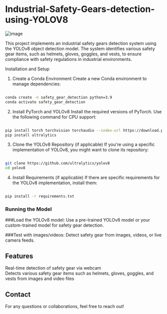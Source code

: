 # Industrial-Safety-Gears-detection-using-YOLOV8

![image](https://github.com/user-attachments/assets/c8901e42-928c-4cdc-918c-63a61457c3da)

This project implements an industrial safety gears detection system using the YOLOv8 object detection model. The system identifies various safety gear items, such as helmets, gloves, goggles, and vests, to ensure compliance with safety regulations in industrial environments.

Installation and Setup
1. Create a Conda Environment
Create a new Conda environment to manage dependencies:

```bash

conda create -n safety_gear_detection python=3.9
conda activate safety_gear_detection
```

2. Install PyTorch and YOLOv8
Install the required versions of PyTorch. Use the following command for CPU support:

```bash

pip install torch torchvision torchaudio --index-url https://download.pytorch.org/whl/cu113
pip install ultralytics
```

3. Clone the YOLOv8 Repository (if applicable)
If you're using a specific implementation of YOLOv8, you might want to clone its repository:

```bash

git clone https://github.com/ultralytics/yolov8
cd yolov8

```

4. Install Requirements (if applicable)
If there are specific requirements for the YOLOv8 implementation, install them:

```bash

pip install -r requirements.txt
```

### Running the Model
###Load the YOLOv8 model: 
Use a pre-trained YOLOv8 model or your custom-trained model for safety gear detection.

###Test with images/videos: 
Detect safety gear from images, videos, or live camera feeds.

## Features

Real-time detection of safety gear via webcam  
Detects various safety gear items such as helmets, gloves, goggles, and vests from images and video files

## Contact

For any questions or collaborations, feel free to reach out!
